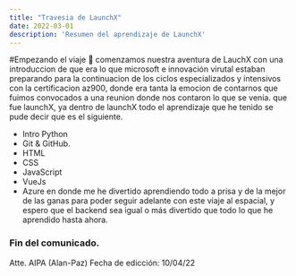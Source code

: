 ```yaml
---
title: "Travesia de LaunchX"
date: 2022-03-01
description: 'Resumen del aprendizaje de LaunchX'
---
```


#Empezando el viaje 🧳
comenzamos nuestra aventura de LauchX con una introduccion de que era lo que microsoft e innovación virutal estaban preparando para la continuacion de los ciclos especializados y intensivos con la certificacion az900, donde era tanta la emocion de contarnos que fuimos convocados a una reunion donde nos contaron lo que se venia. 
que fue launchX, ya dentro de launchX todo el aprendizaje que he tenido se pude decir que es el siguiente. 
- Intro Python 
- Git & GitHub. 
- HTML
- CSS 
- JavaScript
- VueJs 
- Azure
en donde me he divertido aprendiendo todo a prisa y de la mejor de las ganas para poder seguir adelante con este viaje al espacial, y espero que el backend sea igual o más divertido que todo lo que he aprendido hasta ahora. 

### Fin del comunicado. 
Atte. AIPA (Alan-Paz) 
Fecha de edicción: 10/04/22
